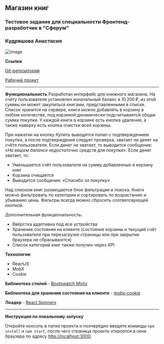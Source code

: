 ## Магазин книг
### Тестовое задание для cпециальности Фронтенд-разработчик в "Сферум"
### Кудряшова Анастасия

![image](https://user-images.githubusercontent.com/56070980/189551152-7622637c-ae23-475f-b50c-dc58f095c1e7.png)

__Ссылки__

[Git-репозиторий](https://github.com/Kudryashova-Nastya/book-shop)

[Рабочий проект](http://book-shop.std-953.ist.mospolytech.ru/)

---
__Функциональность__
Разработан интерфейс для книжного магазина. 
На счёту пользователя установлен изначальный баланс в 10 200 ₽, из этой суммы он может закупиться книгами, представленными в списке.
Список хранится на сервере, книги можно добавлять в корзину в любом количестве, под корзиной динамически подсчитывается общая сумма покупки.
У каждой книги в корзине есть кнопка удаления, а также наверху есть кнопка очистки всей корзины.

При нажатии на кнопку *Купить* выводится попап с подтверждением покупки, а после подтверждения следует проверка, хватает ли денег на счёте пользователя.
Если денег не хватает, то выводится сообщение: *«На вашем балансе недостаточно средств для покупки»*.
Если денег хватает, то:
- Уменьшается счёт пользователя на сумму добавленных в корзину книг
- Корзина очищается
- Выводится сообщение: *«Спасибо за покупку»*

Над списком книг размещается блок фильтрации и поиска.
Книги можно фильтровать по категории и сортировать по возрастанию и убыванию цены. Фильтры всегда можно сбросить соответсвующей кнопкой.

Дополнительная функциональность:
- Ввёрстка адаптивна под все устройства
- Хранение состояния на клиенте (состояние корзины и текущий счёт пользователя при перезагрузке страницы или при закрытии браузера не сбрасываются)
- Список категорий книг также получен через API

__Технологии__
- ReactJS
- MobX
- Cookie

__Библиотека стилей__ - [Bootswatch Minty](https://bootswatch.com/minty/)

__Библиотека для хранения состояния на клиенте__ - [mobx-cookie](https://www.npmjs.com/package/mobx-cookie)

__Лоадер__ - [React Spinners](https://www.npmjs.com/package/react-spinners)

---
__Инструкция по локальному запуску__

Откройте консоль в папке проекта и поочерёдно введите команды `npm install` и `npm start`, после чего страница проекта откроется в окне браузера 
по адресу [http://localhost:3000](http://localhost:3000).

